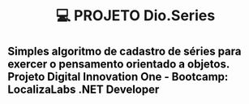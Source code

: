 
<h1 align="center">

:computer: **PROJETO Dio.Series**

</h1>

<h2 align="left" style="color:black"> Simples algoritmo de cadastro de séries para exercer o pensamento orientado a objetos. Projeto Digital Innovation One - Bootcamp: LocalizaLabs .NET Developer
<h2>


